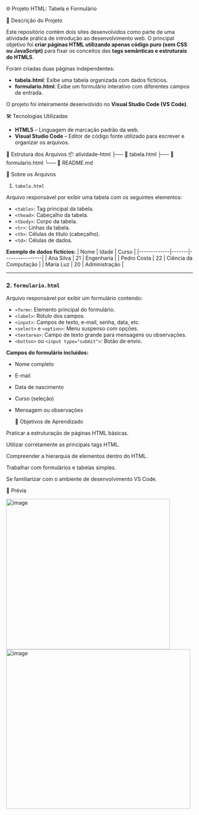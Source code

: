 🌐 Projeto HTML: Tabela e Formulário

📘 Descrição do Projeto

Este repositório contém dois sites desenvolvidos como parte de uma atividade prática de introdução ao desenvolvimento web. O principal objetivo foi **criar páginas HTML utilizando apenas código puro (sem CSS ou JavaScript)** para fixar os conceitos das **tags semânticas e estruturais do HTML5**.

Foram criadas duas páginas independentes:

- **tabela.html**: Exibe uma tabela organizada com dados fictícios.
- **formulario.html**: Exibe um formulário interativo com diferentes campos de entrada.

O projeto foi inteiramente desenvolvido no **Visual Studio Code (VS Code)**.



 🛠️ Tecnologias Utilizadas

- **HTML5** – Linguagem de marcação padrão da web.
- **Visual Studio Code** – Editor de código fonte utilizado para escrever e organizar os arquivos.


 📁 Estrutura dos Arquivos
 📦 atividade-html
├── 📄 tabela.html
├── 📄 formulario.html
└── 📄 README.md

📄 Sobre os Arquivos

1. `tabela.html`

Arquivo responsável por exibir uma tabela com os seguintes elementos:

- `<table>`: Tag principal da tabela.
- `<thead>`: Cabeçalho da tabela.
- `<tbody>`: Corpo da tabela.
- `<tr>`: Linhas da tabela.
- `<th>`: Células de título (cabeçalho).
- `<td>`: Células de dados.

**Exemplo de dados fictícios:**
| Nome        | Idade | Curso         |
|-------------|-------|----------------|
| Ana Silva   | 21    | Engenharia     |
| Pedro Costa | 22    | Ciência da Computação |
| Maria Luz   | 20    | Administração  |

---

### 2. `formulario.html`

Arquivo responsável por exibir um formulário contendo:

- `<form>`: Elemento principal do formulário.
- `<label>`: Rótulo dos campos.
- `<input>`: Campos de texto, e-mail, senha, data, etc.
- `<select>` e `<option>`: Menu suspenso com opções.
- `<textarea>`: Campo de texto grande para mensagens ou observações.
- `<button>` ou `<input type="submit">`: Botão de envio.

**Campos do formulário incluídos:**
- Nome completo
- E-mail
- Data de nascimento
- Curso (seleção)
- Mensagem ou observações

  🎯 Objetivos de Aprendizado

Praticar a estruturação de páginas HTML básicas.

Utilizar corretamente as principais tags HTML.

Compreender a hierarquia de elementos dentro do HTML.

Trabalhar com formulários e tabelas simples.

Se familiarizar com o ambiente de desenvolvimento VS Code.

📸 Prévia

<img width="442" height="406" alt="image" src="https://github.com/user-attachments/assets/aab793fd-fe8e-4e2d-9bef-9e2a71596561" />

<img width="497" height="430" alt="image" src="https://github.com/user-attachments/assets/98d04176-ebc1-4656-8a82-039d7da0f1a9" />






